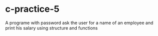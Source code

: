 # c-practice-5
A programe with password ask the user for a name of an employee and print his salary using  structure  and functions 
